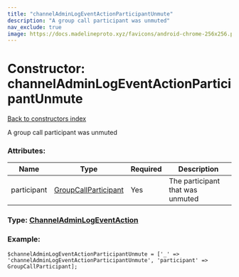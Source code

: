 ```yaml
---
title: "channelAdminLogEventActionParticipantUnmute"
description: "A group call participant was unmuted"
nav_exclude: true
image: https://docs.madelineproto.xyz/favicons/android-chrome-256x256.png
---
```

# Constructor: channelAdminLogEventActionParticipantUnmute  
[Back to constructors index](/API_docs/constructors/index.html)



A group call participant was unmuted

### Attributes:

| Name     |    Type       | Required | Description |
|----------|---------------|----------|-------------|
|participant|[GroupCallParticipant](/API_docs/types/GroupCallParticipant.html) | Yes|The participant that was unmuted|



### Type: [ChannelAdminLogEventAction](/API_docs/types/ChannelAdminLogEventAction.html)


### Example:

```
$channelAdminLogEventActionParticipantUnmute = ['_' => 'channelAdminLogEventActionParticipantUnmute', 'participant' => GroupCallParticipant];
```  
